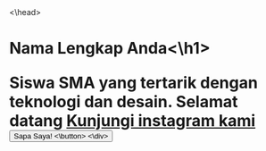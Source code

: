    <!DOCTYPE html>
   <html>
   <head>
          <title>profil saya - Udin</title>
          <link rel="stylesheet" href="style.css">
   <\head>
   <body>
          <div class="kartu profil">
          <omg SRC="foto-profil.jpg" alt="foto profil saya">
          <h1>Nama Lengkap Anda<\h1>
          <p>Siswa SMA yang tertarik dengan teknologi dan desain. Selamat datang
          <a href="https://instagram.com/fthr.rrr">Kunjungi instagram kami
          <button id="sapaButton">Sapa Saya! <\button>
       <\div>
   <script SRC=script.js><\script>
     </body>
     </html>
            
          <!-- konten yang terlihat oleh pengunjung akan ada di sini -->
          
